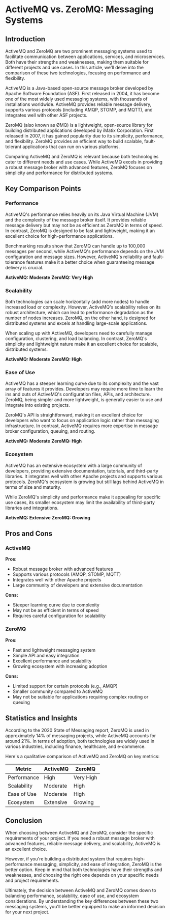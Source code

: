 # ActiveMQ vs. ZeroMQ: Messaging Systems
## Introduction

ActiveMQ and ZeroMQ are two prominent messaging systems used to facilitate communication between applications, services, and microservices. Both have their strengths and weaknesses, making them suitable for different projects and use cases. In this article, we'll delve into the comparison of these two technologies, focusing on performance and flexibility.

ActiveMQ is a Java-based open-source message broker developed by Apache Software Foundation (ASF). First released in 2004, it has become one of the most widely used messaging systems, with thousands of installations worldwide. ActiveMQ provides reliable message delivery, supports various protocols (including AMQP, STOMP, and MQTT), and integrates well with other ASF projects.

ZeroMQ (also known as ØMQ) is a lightweight, open-source library for building distributed applications developed by iMatix Corporation. First released in 2007, it has gained popularity due to its simplicity, performance, and flexibility. ZeroMQ provides an efficient way to build scalable, fault-tolerant applications that can run on various platforms.

Comparing ActiveMQ and ZeroMQ is relevant because both technologies cater to different needs and use cases. While ActiveMQ excels in providing a robust message broker with advanced features, ZeroMQ focuses on simplicity and performance for distributed systems.

## Key Comparison Points

### Performance

ActiveMQ's performance relies heavily on its Java Virtual Machine (JVM) and the complexity of the message broker itself. It provides reliable message delivery but may not be as efficient as ZeroMQ in terms of speed. In contrast, ZeroMQ is designed to be fast and lightweight, making it an excellent choice for high-performance applications.

Benchmarking results show that ZeroMQ can handle up to 100,000 messages per second, while ActiveMQ's performance depends on the JVM configuration and message sizes. However, ActiveMQ's reliability and fault-tolerance features make it a better choice when guaranteeing message delivery is crucial.

**ActiveMQ: Moderate**
**ZeroMQ: Very High**

### Scalability

Both technologies can scale horizontally (add more nodes) to handle increased load or complexity. However, ActiveMQ's scalability relies on its robust architecture, which can lead to performance degradation as the number of nodes increases. ZeroMQ, on the other hand, is designed for distributed systems and excels at handling large-scale applications.

When scaling up with ActiveMQ, developers need to carefully manage configuration, clustering, and load balancing. In contrast, ZeroMQ's simplicity and lightweight nature make it an excellent choice for scalable, distributed systems.

**ActiveMQ: Moderate**
**ZeroMQ: High**

### Ease of Use

ActiveMQ has a steeper learning curve due to its complexity and the vast array of features it provides. Developers may require more time to learn the ins and outs of ActiveMQ's configuration files, APIs, and architecture. ZeroMQ, being simpler and more lightweight, is generally easier to use and integrate into existing projects.

ZeroMQ's API is straightforward, making it an excellent choice for developers who want to focus on application logic rather than messaging infrastructure. In contrast, ActiveMQ requires more expertise in message broker configuration, queuing, and routing.

**ActiveMQ: Moderate**
**ZeroMQ: High**

### Ecosystem

ActiveMQ has an extensive ecosystem with a large community of developers, providing extensive documentation, tutorials, and third-party libraries. It integrates well with other Apache projects and supports various protocols. ZeroMQ's ecosystem is growing but still lags behind ActiveMQ in terms of size and maturity.

While ZeroMQ's simplicity and performance make it appealing for specific use cases, its smaller ecosystem may limit the availability of third-party libraries and integrations.

**ActiveMQ: Extensive**
**ZeroMQ: Growing**

## Pros and Cons

### ActiveMQ

**Pros:**

* Robust message broker with advanced features
* Supports various protocols (AMQP, STOMP, MQTT)
* Integrates well with other Apache projects
* Large community of developers and extensive documentation

**Cons:**

* Steeper learning curve due to complexity
* May not be as efficient in terms of speed
* Requires careful configuration for scalability

### ZeroMQ

**Pros:**

* Fast and lightweight messaging system
* Simple API and easy integration
* Excellent performance and scalability
* Growing ecosystem with increasing adoption

**Cons:**

* Limited support for certain protocols (e.g., AMQP)
* Smaller community compared to ActiveMQ
* May not be suitable for applications requiring complex routing or queuing

## Statistics and Insights

According to the 2020 State of Messaging report, ZeroMQ is used in approximately 14% of messaging projects, while ActiveMQ accounts for around 21%. In terms of adoption, both technologies are widely used in various industries, including finance, healthcare, and e-commerce.

Here's a qualitative comparison of ActiveMQ and ZeroMQ on key metrics:

| Metric        | ActiveMQ       | ZeroMQ       |
|---------------|---------------|---------------|
| Performance   | High          | Very High     |
| Scalability   | Moderate      | High          |
| Ease of Use   | Moderate      | High          |
| Ecosystem     | Extensive     | Growing       |

## Conclusion

When choosing between ActiveMQ and ZeroMQ, consider the specific requirements of your project. If you need a robust message broker with advanced features, reliable message delivery, and scalability, ActiveMQ is an excellent choice.

However, if you're building a distributed system that requires high-performance messaging, simplicity, and ease of integration, ZeroMQ is the better option. Keep in mind that both technologies have their strengths and weaknesses, and choosing the right one depends on your specific needs and project requirements.

Ultimately, the decision between ActiveMQ and ZeroMQ comes down to balancing performance, scalability, ease of use, and ecosystem considerations. By understanding the key differences between these two messaging systems, you'll be better equipped to make an informed decision for your next project.